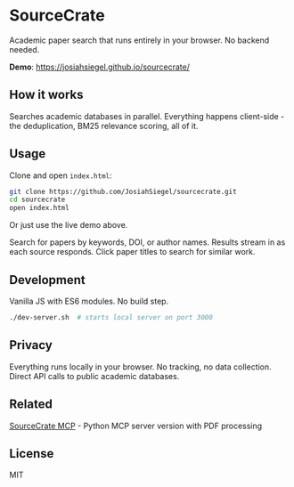 # SourceCrate

Academic paper search that runs entirely in your browser. No backend needed.

**Demo**: https://josiahsiegel.github.io/sourcecrate/

## How it works

Searches academic databases in parallel. Everything happens client-side - the deduplication, BM25 relevance scoring, all of it.

## Usage

Clone and open `index.html`:

```bash
git clone https://github.com/JosiahSiegel/sourcecrate.git
cd sourcecrate
open index.html
```

Or just use the live demo above.

Search for papers by keywords, DOI, or author names. Results stream in as each source responds. Click paper titles to search for similar work.

## Development

Vanilla JS with ES6 modules. No build step.

```bash
./dev-server.sh  # starts local server on port 3000
```

## Privacy

Everything runs locally in your browser. No tracking, no data collection. Direct API calls to public academic databases.

## Related

[SourceCrate MCP](https://github.com/JosiahSiegel/sourcecrate-mcp) - Python MCP server version with PDF processing

## License

MIT
